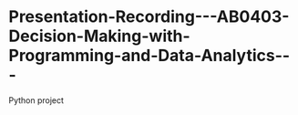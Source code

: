 # Presentation-Recording---AB0403-Decision-Making-with-Programming-and-Data-Analytics---
Python project
